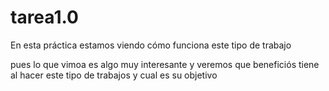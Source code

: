 # tarea1.0
En esta práctica estamos viendo cómo funciona este tipo de trabajo

pues lo que vimoa es algo muy interesante y veremos que beneficiós tiene al hacer este 
tipo de trabajos y cual es su objetivo
